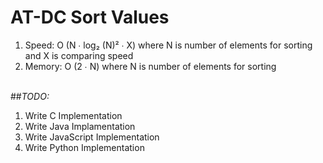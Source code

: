 # AT-DC Sort Values
1. Speed: O (N ∙ log₂ (N)² ∙ X) where N is number of elements for sorting and X is comparing speed<br>
2. Memory: O (2 ∙ N) where N is number of elements for sorting<br><Br>

##*TODO:*<br>
1. Write C Implementation<br>
2. Write Java Implamentation<br>
3. Write JavaScript Implementation<br>
4. Write Python Implementation<br>
